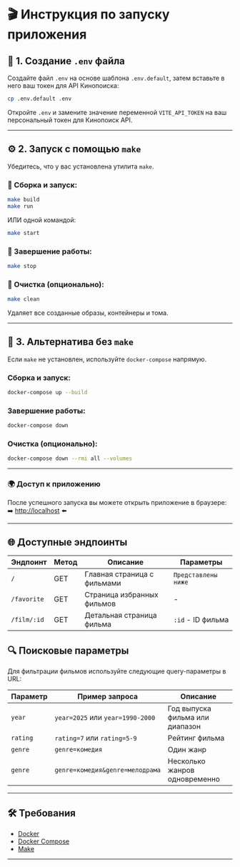# 🎬 Инструкция по запуску приложения

## 📁 1. Создание `.env` файла

Создайте файл `.env` на основе шаблона `.env.default`, затем вставьте в него ваш токен для API Кинопоиска:

```bash
cp .env.default .env
```

Откройте `.env` и замените значение переменной `VITE_API_TOKEN` на ваш персональный токен для Кинопоиск API.

---

## ⚙️ 2. Запуск с помощью `make`

Убедитесь, что у вас установлена утилита `make`.

### 🔧 Сборка и запуск:

```bash
make build
make run
```

ИЛИ одной командой:

```bash
make start
```

### 🛑 Завершение работы:

```bash
make stop
```

### 🧹 Очистка (опционально):

```bash
make clean
```

Удаляет все созданные образы, контейнеры и тома.

---

## 🚀 3. Альтернатива без `make`

Если `make` не установлен, используйте `docker-compose` напрямую.

### Сборка и запуск:

```bash
docker-compose up --build
```

### Завершение работы:

```bash
docker-compose down
```

### Очистка (опционально):
```bash
docker-compose down --rmi all --volumes
```
---

### 🌍 Доступ к приложению

После успешного запуска вы можете открыть приложение в браузере:  
➡️ [http://localhost](http://localhost) ⬅️

---

## 🌐 Доступные эндпоинты

| Эндпоинт       | Метод | Описание                          | Параметры           |
|----------------|-------|-----------------------------------|---------------------|
| `/`            | GET   | Главная страница с фильмами       | `Представлены ниже` |
| `/favorite`   | GET   | Страница избранных фильмов        | -                   |
| `/film/:id`    | GET   | Детальная страница фильма         | `:id` - ID фильма   |

## 🔍 Поисковые параметры

Для фильтрации фильмов используйте следующие query-параметры в URL:

| Параметр | Пример запроса                          | Описание                          |
|----------|------------------------------------------|-----------------------------------|
| `year`   | `year=2025` или `year=1990-2000`         | Год выпуска фильма или диапазон  |
| `rating` | `rating=7` или `rating=5-9`              | Рейтинг фильма                    |
| `genre`  | `genre=комедия`                          | Один жанр                         |
| `genre`  | `genre=комедия&genre=мелодрама`          | Несколько жанров одновременно     |

---

## 🛠️ Требования

- [Docker](https://www.docker.com/)
- [Docker Compose](https://docs.docker.com/compose/)
- [Make](https://www.gnu.org/software/make/)

---


